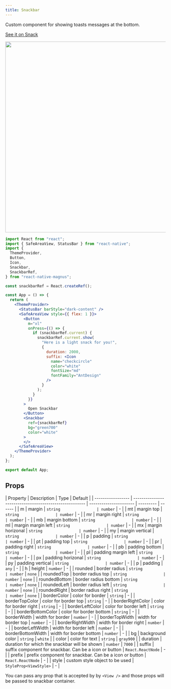 ```yaml
---
title: Snackbar
---
```


Custom component for showing toasts messages at the bottom.

<a href="https://snack.expo.io/@pawankumar2901/magnus---snackbar-example-1" target="_blank">See it on Snack</a>

<img src="/images/docs/snackbar/1.gif" class="mobile" style="height: 600px; width: auto;" />

```jsx
import React from "react";
import { SafeAreaView, StatusBar } from "react-native";
import {
  ThemeProvider,
  Button,
  Icon,
  Snackbar,
  SnackbarRef,
} from "react-native-magnus";

const snackbarRef = React.createRef();

const App = () => {
  return (
    <ThemeProvider>
      <StatusBar barStyle="dark-content" />
      <SafeAreaView style={{ flex: 1 }}>
        <Button
          m="xl"
          onPress={() => {
            if (snackbarRef.current) {
              snackbarRef.current.show(
                "Here is a light snack for you!",
                {
                  duration: 2000,
                  suffix: <Icon
                    name="checkcircle"
                    color="white"
                    fontSize="md"
                    fontFamily="AntDesign"
                  />
                }
              );
            }
          }}
        >
          Open Snackbar
        </Button>
        <Snackbar
          ref={snackbarRef}
          bg="green700"
          color="white"
        >
        </>
      </SafeAreaView>
    </ThemeProvider>
  );
};

export default App;
```

## Props

| Property          | Description                                            | Type                   | Default   |
| ----------------- | ------------------------------------------------------ | ---------------------- | --------- | ------ |
| m                 | margin                                                 | `string                | number`   | -      |
| mt                | margin top                                             | `string                | number`   | -      |
| mr                | margin right                                           | `string                | number`   | -      |
| mb                | margin bottom                                          | `string                | number`   | -      |
| ml                | margin margin left                                     | `string                | number`   | -      |
| mx                | margin horizonal                                       | `string                | number`   | -      |
| my                | margin vertical                                        | `string                | number`   | -      |
| p                 | padding                                                | `string                | number`   | -      |
| pt                | padding top                                            | `string                | number`   | -      |
| pr                | padding right                                          | `string                | number`   | -      |
| pb                | padding bottom                                         | `string                | number`   | -      |
| pl                | padding margin left                                    | `string                | number`   | -      |
| px                | padding horizonal                                      | `string                | number`   | -      |
| py                | padding vertical                                       | `string                | number`   | -      |
| p                 | padding                                                | `any`                  | -         |
| h                 | height                                                 | `number`               | -         |
| rounded           | border radius                                          | `string                | number`   | `none` |
| roundedTop        | border radius top                                      | `string                | number`   | `none` |
| roundedBottom     | border radius bottom                                   | `string                | number`   | `none` |
| roundedLeft       | border radius left                                     | `string                | number`   | `none` |
| roundedRight      | border radius right                                    | `string                | number`   | `none` |
| borderColor       | color for border                                       | `string`               | -         |
| borderTopColor    | color for border top                                   | `string`               | -         |
| borderRightColor  | color for border right                                 | `string`               | -         |
| borderLeftColor   | color for border left                                  | `string`               | -         |
| borderBottomColor | color for border bottom                                | `string`               | -         |
| borderWidth       | width for border                                       | `number`               | -         |
| borderTopWidth    | width for border top                                   | `number`               | -         |
| borderRightWidth  | width for border right                                 | `number`               | -         |
| borderLeftWidth   | width for border left                                  | `number`               | -         |
| borderBottomWidth | width for border bottom                                | `number`               | -         |
| bg                | background color                                       | `string`               | `white`   |
| color             | color for text                                         | `string`               | `gray900` |
| duration          | duration for which the snackbar will be shown          | `number`               | `7000`    |
| suffix            | suffix component for snackbar. Can be a icon or button | `React.ReactNode`      | -         |
| prefix            | prefix component for snackbar. Can be a icon or button | `React.ReactNode`      | -         |
| style             | custom style object to be used                         | `StyleProp<ViewStyle>` | -         |

You can pass any prop that is accepted by by `<View />` and those props will be passed to snackbar container.
